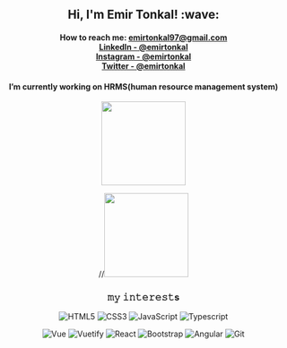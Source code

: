 <p align="center">

 
<h2 align = "center">Hi, I'm Emir Tonkal! :wave:</h2>

<div align = "center">
      <h4> 

 How to reach me: emirtonkal97@gmail.com <br> [Linkedln - @emirtonkal](https://www.linkedin.com/in/emir-tonkal-a63b0a168/)<br>[Instagram - @emirtonkal](https://instagram.com/emirtonkal)<br>[Twitter - @emirtonkal](https://twitter.com/emirtonkal)
  </h4>
</div>

<div align = "center">
 <h4>
 I’m currently working on HRMS(human resource management system)
    </h4>
</div>





 
</p>



<div align="center" height=100>

 <img height="150px"  src="https://github-readme-stats.vercel.app/api?username=EmirTonkal&show_icons=true&theme=dark">

 //<img height="150px"  src="https://github-readme-stats.vercel.app/api/top-langs/?username=EmirTonkal&theme=dark&layout=compact">

</div>

<h3 align ="center"> 𝚖𝚢 𝚒𝚗𝚝𝚎𝚛𝚎𝚜𝚝s </h3>

<div align="center">

  

  </div>

  <div align="center">

  ![HTML5](https://img.shields.io/badge/-HTML5-E34F26?style=flat&logo=HTML5&logoColor=white) ![CSS3](https://img.shields.io/badge/-CSS3-1572B6?style=flat&logo=CSS3&logoColor=white) ![JavaScript](https://img.shields.io/badge/JavaScript-F7DF1E?style=badge&logo=javascript&logoColor=black) ![Typescript](https://img.shields.io/badge/-Typescript-007ACC?style=flat&logo=typescript&logoColor=white)

  </div>


<div align="center">
  
  ![Vue](https://img.shields.io/badge/-Vue-DD0031?style=flat&logo=vue.js&logoColor='green')
  ![Vuetify](https://img.shields.io/badge/-Vuetify-563D7C?style=flat&logo=vuetify&logoColor=white)
  ![React](https://img.shields.io/badge/-React-20232A?style=flat&logo=react&logoColor=61DAFB) 
  ![Bootstrap](https://img.shields.io/badge/-Bootstrap-563D7C?style=flat&logo=bootstrap&logoColor=white)
  ![Angular](https://img.shields.io/badge/-Angular-DD0031?style=flat&logo=angular&logoColor=white)
  ![Git](https://img.shields.io/badge/Git-F05032?style=badge&logo=git&logoColor=white) 
 
